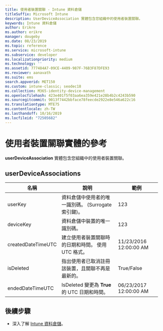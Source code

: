 ```yaml
---
title: 使用者裝置關聯 - Intune 資料倉儲
titleSuffix: Microsoft Intune
description: UserDeviceAssociation 實體包含您組織中的使用者裝置關聯。
keywords: Intune 資料倉儲
author: Erikre
ms.author: erikre
manager: dougeby
ms.date: 08/23/2019
ms.topic: reference
ms.service: microsoft-intune
ms.subservice: developer
ms.localizationpriority: medium
ms.technology: ''
ms.assetid: 777484A7-09CE-4409-987F-76B3F87DFE93
ms.reviewer: aanavath
ms.suite: ems
search.appverid: MET150
ms.custom: intune-classic; seodec18
ms.collection: M365-identity-device-management
ms.openlocfilehash: 423e401f5f03aa6ea359e421e28b4b2c4243b590
ms.sourcegitcommit: 9013f7442bbface78feecde2922e8e546a622c16
ms.translationtype: MTE75
ms.contentlocale: zh-TW
ms.lasthandoff: 10/16/2019
ms.locfileid: "72505682"
---
```

# <a name="reference-for-user-device-association-entity"></a>使用者裝置關聯實體的參考

**userDeviceAssociation** 實體包含您組織中的使用者裝置關聯。

## <a name="userdeviceassociations"></a>userDeviceAssociations


|        名稱        |                                           說明                                            |        範例         |
|--------------------|--------------------------------------------------------------------------------------------------|------------------------|
|      userKey       |              資料倉儲中使用者的唯一識別碼。 (Surrogate 索引鍵)。               |          123           |
|     deviceKey      |                      資料倉儲中裝置的唯一識別碼。                      |          123           |
| createdDateTimeUTC |           建立使用者裝置關聯時的日期和時間。 使用 UTC 格式。           | 11/23/2016 12:00:00 AM |
|     isDeleted      | 指出使用者已取消註冊該裝置，且關聯不再是最新的。 |       True/False       |
|  endedDateTimeUTC  |              IsDeleted 變更為 <strong>True</strong> 的 UTC 日期和時間。               | 06/23/2017 12:00:00 AM |

## <a name="next-steps"></a>後續步驟

- 深入了解 [Intune 資料倉儲](../reports-nav-create-intune-reports.md)。
